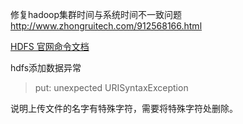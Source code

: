 修复hadoop集群时间与系统时间不一致问题
http://www.zhongruitech.com/912568166.html



[HDFS 官网命令文档](http://hadoop.apache.org/docs/r1.0.4/cn/hdfs_shell.html)

hdfs添加数据异常

> put: unexpected URISyntaxException



说明上传文件的名字有特殊字符，需要将特殊字符处删除。

